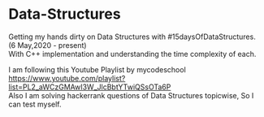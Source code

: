 # Data-Structures
Getting my hands dirty on Data Structures with #15daysOfDataStructures. (6 May,2020 - present) <br>
With C++ implementation and understanding the time complexity of each.

I am following this Youtube Playlist by mycodeschool <br>  https://www.youtube.com/playlist?list=PL2_aWCzGMAwI3W_JlcBbtYTwiQSsOTa6P
<br> Also I am solving hackerrank questions of Data Structures topicwise, So I can test myself. 
